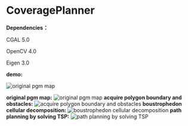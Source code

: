 # CoveragePlanner

**Dependencies：**

CGAL 5.0

OpenCV 4.0

Eigen 3.0

**demo:**

![original pgm map](https://github.com/RicheyHuang/CoveragePlanner/blob/master/result/result.gif)

**original pgm map:**
![original pgm map](https://github.com/RicheyHuang/CoveragePlanner/blob/master/data/basement.png)
**acquire polygon boundary and obstacles:**
![acquire polygon boundary and obstacles](https://github.com/RicheyHuang/CoveragePlanner/blob/master/result/basement_contour.png)
**boustrophedon cellular decomposition:**
![boustrophedon cellular decomposition](https://github.com/RicheyHuang/CoveragePlanner/blob/master/result/basement_decomposition.png)
**path planning by solving TSP:**
![path planning by solving TSP](https://github.com/RicheyHuang/CoveragePlanner/blob/master/result/basement_path.png)